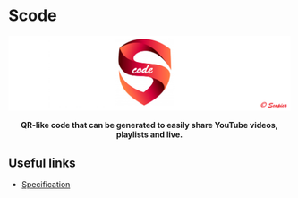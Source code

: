 # Scode

![Logo](https://raw.githubusercontent.com/MaksGovor/Images/master/Voting-system/logoScode.png)

<p align="center"><b>QR-like code that can be generated to easily share YouTube videos, playlists and live.</b></p>

## Useful links

- [Specification](https://github.com/Scopics/scode/blob/main/SPECIFICATION.md)